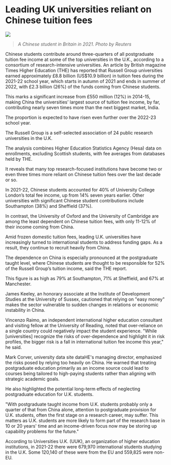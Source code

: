 # Leading UK universities reliant on Chinese tuition fees
![](https://i1-english.vnecdn.net/2024/05/11/rkchinaukstudents060921-171540-8866-1256-1715407282.jpg?w=680&h=408&q=100&dpr=1&fit=crop&s=aQrPCUQdgC9mrJJ1SVzEXw)

> *A Chinese student in Britain in 2021. Photo by Reuters*

Chinese students contribute around three-quarters of all postgraduate tuition fee income at some of the top universities in the U.K., according to a consortium of research-intensive universities.
An article by British magazine Times Higher Education (THE) has reported that Russell Group universities earned approximately £8.8 billion (US$10.9 billion) in tuition fees during the 2021-22 school year, which starts in autumn of 2021 and ends in summer of 2022, with £2.3 billion (26%) of the funds coming from Chinese students.

This marks a significant increase from £550 million (12%) in 2014-15, making China the universities’ largest source of tuition fee income, by far, contributing nearly seven times more than the next biggest market, India.

The proportion is expected to have risen even further over the 2022-23 school year.

The Russell Group is a self-selected association of 24 public research universities in the U.K.

The analysis combines Higher Education Statistics Agency (Hesa) data on enrollments, excluding Scottish students, with fee averages from databases held by THE.

It reveals that many top research-focused institutions have become two or even three times more reliant on Chinese tuition fees over the last decade or so.

In 2021-22, Chinese students accounted for 40% of University College London’s total fee income, up from 14% seven years earlier. Other universities with significant Chinese student contributions include Southampton (38%) and Sheffield (37%).

In contrast, the University of Oxford and the University of Cambridge are among the least dependent on Chinese tuition fees, with only 11-12% of their income coming from China.

Amid frozen domestic tuition fees, leading U.K. universities have increasingly turned to international students to address funding gaps. As a result, they continue to recruit heavily from China.

The dependence on China is especially pronounced at the postgraduate taught level, where Chinese students are thought to be responsible for 52% of the Russell Group’s tuition income, said the THE report.

This figure is as high as 79% at Southampton, 71% at Sheffield, and 67% at Manchester.

James Keeley, an honorary associate at the Institute of Development Studies at the University of Sussex, cautioned that relying on "easy money" makes the sector vulnerable to sudden changes in relations or economic instability in China.

Vincenzo Raimo, an independent international higher education consultant and visiting fellow at the University of Reading, noted that over-reliance on a single country could negatively impact the student experience. "While [universities] recognize the risks of over-dependence and highlight it in risk profiles, the bigger risk is a fall in international tuition fee income this year," he said.

Mark Corver, university data site dataHE's managing director, emphasized the risks posed by relying too heavily on China. He warned that treating postgraduate education primarily as an income source could lead to courses being tailored to high-paying students rather than aligning with strategic academic goals.

He also highlighted the potential long-term effects of neglecting postgraduate education for U.K. students.

"With postgraduate taught income from U.K. students probably only a quarter of that from China alone, attention to postgraduate provision for U.K. students, often the first stage on a research career, may suffer. This matters as U.K. students are more likely to form part of the research base in 10 or 20 years' time and an income-driven focus now may be storing up capability problems for the future."

According to Universities U.K. (UUK), an organization of higher education institutions, in 2021-22 there were 679,970 international students studying in the U.K. Some 120,140 of these were from the EU and 559,825 were non-EU.
